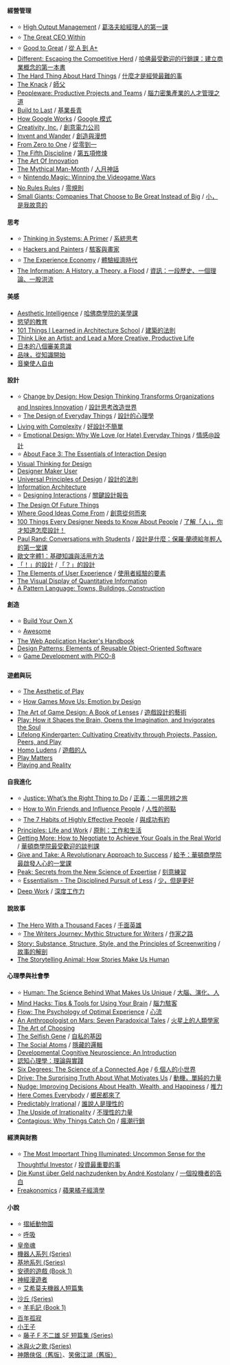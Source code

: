 #### 經營管理
- ⭐ [High Output Management](https://amzn.to/480RdoS) / [葛洛夫給經理人的第一課](https://www.books.com.tw/exep/assp.php/skiests/products/0010816790)
- ⭐ [The Great CEO Within](https://amzn.to/47QYgAs)
- ⭐ [Good to Great](https://amzn.to/45LZqeI) / [從 A 到 A+](https://www.books.com.tw/exep/assp.php/skiests/products/0010845587)
- [Different: Escaping the Competitive Herd](https://amzn.to/44mJazC) / [哈佛最受歡迎的行銷課：建立商業概念的第一本書](https://www.booklife.com.tw/product-detail/P0900098)
- [The Hard Thing About Hard Things](https://amzn.to/44mGqCp) / [什麼才是經營最難的事](https://www.books.com.tw/exep/assp.php/skiests/products/0010802878)
- [The Knack](https://amzn.to/44szYtz) / [師父](https://www.books.com.tw/exep/assp.php/skiests/products/0010705054)
- [Peopleware: Productive Projects and Teams](https://amzn.to/45q6X2Z) / [腦力密集產業的人才管理之道](https://www.books.com.tw/exep/assp.php/skiests/products/0010872982)
- [Build to Last](https://amzn.to/3KXeZYO) / [基業長青](https://www.books.com.tw/exep/assp.php/skiests/products/0010867589)
- [How Google Works](https://amzn.to/3qMQFSC) / [Google 模式](https://www.books.com.tw/exep/assp.php/skiests/products/0010654346)
- [Creativity, Inc.](https://amzn.to/3qRe4T1) / [創意電力公司](https://www.books.com.tw/exep/assp.php/skiests/products/0010672576)
- [Invent and Wander](https://amzn.to/3L2DTGv) / [創造與漫想](https://www.books.com.tw/exep/assp.php/skiests/products/0010890096)
- [From Zero to One](https://amzn.to/3Re8NzR) / [從零到一](https://www.books.com.tw/exep/assp.php/skiests/products/0010651050)
- [The Fifth Discipline](https://amzn.to/3QZo5YS) / [第五項修煉](https://www.books.com.tw/exep/assp.php/skiests/products/0010832070)
- [The Art Of Innovation](https://amzn.to/3QT3hSL)
- [The Mythical Man-Month](https://amzn.to/3KZ1LLn) / [人月神話](https://www.books.com.tw/exep/assp.php/skiests/products/0010254508)
- ⭐ [Nintendo Magic: Winning the Videogame Wars](https://amzn.to/3QRiBzr)
- [No Rules Rules](https://amzn.to/45DdVBy) / [零規則](https://www.books.com.tw/exep/assp.php/skiests/products/0010873932)
- [Small Giants: Companies That Choose to Be Great Instead of Big](https://amzn.to/3KVQHOM) / [小，是我故意的](https://www.books.com.tw/exep/assp.php/skiests/products/0010750055)

#### 思考

- ⭐ [Thinking in Systems: A Primer](https://amzn.to/3YPE6CI) / [系統思考](https://www.books.com.tw/exep/assp.php/skiests/products/0010702990)
- ⭐ [Hackers and Painters](https://amzn.to/3stH97o) / [駭客與畫家](https://www.books.com.tw/exep/assp.php/skiests/products/CN10751344)
- ⭐ [The Experience Economy](https://amzn.to/3YPE7Xi) / [體驗經濟時代](https://www.books.com.tw/exep/assp.php/skiests/products/0010572778)
- [The Information: A History, a Theory, a Flood](https://amzn.to/3YZpkt5) / [資訊：一段歷史、一個理論、一股洪流](https://www.books.com.tw/exep/assp.php/skiests/products/0010516332)

#### 美感

- [Aesthetic Intelligence](https://amzn.to/3EdIstL) / [哈佛商學院的美學課](https://www.books.com.tw/exep/assp.php/skiests/products/0010960490)
- [慾望的教育](https://www.books.com.tw/exep/assp.php/skiests/products/0010617450)
- [101 Things I Learned in Architecture School](https://amzn.to/3Ef7jNV) / [建築的法則](https://www.books.com.tw/exep/assp.php/skiests/products/0010964689)
- [Think Like an Artist: and Lead a More Creative, Productive Life](https://amzn.to/3OPBGPT)
- [日本的八個審美意識](https://www.books.com.tw/exep/assp.php/skiests/products/CN11537080)
- [品味，從知識開始](https://www.books.com.tw/exep/assp.php/skiests/products/0010713093)
- [音樂使人自由](https://www.books.com.tw/exep/assp.php/skiests/products/0010841221)

#### 設計
- ⭐ [Change by Design: How Design Thinking Transforms Organizations and Inspires Innovation](https://amzn.to/3KZVmzg) / [設計思考改造世界](https://www.books.com.tw/exep/assp.php/skiests/products/0010479685)
- ⭐ [The Design of Everyday Things](https://amzn.to/3OKQ7EQ) / [設計的心理學](https://www.books.com.tw/exep/assp.php/skiests/products/0010643797)
- [Living with Complexity](https://amzn.to/3PbxBqD) / [好設計不簡單](https://www.eslite.com/product/1001116172068080)
- ⭐ [Emotional Design: Why We Love (or Hate) Everyday Things](https://amzn.to/44t7Lmc) / [情感@設計](https://www.books.com.tw/exep/assp.php/skiests/products/0010513478)
- ⭐ [About Face 3: The Essentials of Interaction Design](https://amzn.to/44qToyW)
- [Visual Thinking for Design](https://amzn.to/3Pboqq2)
- [Designer Maker User](https://amzn.to/3OR39Rd)
- [Universal Principles of Design](https://amzn.to/3OQYDC7) / [設計的法則](https://www.books.com.tw/exep/assp.php/skiests/products/0010494746)
- [Information Architecture](https://amzn.to/3PdDT9b)
- ⭐ [Designing Interactions](https://amzn.to/3QRbfMk) / [關鍵設計報告](https://www.books.com.tw/exep/assp.php/skiests/products/0010422019)
- [The Design Of Future Things](https://amzn.to/3QWCzZz)
- [Where Good Ideas Come From](https://amzn.to/3PdDZO5) / [創意從何而來](https://www.books.com.tw/exep/assp.php/skiests/products/0010523161)
- [100 Things Every Designer Needs to Know About People](https://amzn.to/3QZoria) / [了解「人」，你才知道怎麼設計！](https://www.eslite.com/product/1001113882491997)
- [Paul Rand: Conversations with Students](https://amzn.to/3QSq4ON) / [設計是什麼：保羅·蘭德給年輕人的第一堂課](https://www.books.com.tw/exep/assp.php/skiests/products/CN11459284)
- [歐文字體1：基礎知識與活用方法](https://www.books.com.tw/exep/assp.php/skiests/products/0010666095)
- [「！」的設計](https://www.books.com.tw/exep/assp.php/skiests/products/0010690083) / [「？」的設計](https://www.eslite.com/product/1001129462633868)  
- [The Elements of User Experience](https://amzn.to/3Pcl9Hc) / [使用者經驗的要素](https://www.books.com.tw/exep/assp.php/skiests/products/0010784085)
- [The Visual Display of Quantitative Information](https://amzn.to/3QVUZti)
- [A Pattern Language: Towns, Buildings, Construction](https://amzn.to/45rzxkn)

#### 創造
- ⭐ [Build Your Own X](https://github.com/codecrafters-io/build-your-own-x)
- ⭐ [Awesome](https://github.com/sindresorhus/awesome)
- [The Web Application Hacker's Handbook](https://amzn.to/3Efjvya)
- [Design Patterns: Elements of Reusable Object-Oriented Software](https://amzn.to/3qWD4rT)
- ⭐ [Game Development with PICO-8](https://mboffin.itch.io/gamedev-with-pico-8-issue1)

#### 遊戲與玩
- ⭐ [The Aesthetic of Play](https://amzn.to/3OSZyCj)
- ⭐ [How Games Move Us: Emotion by Design](https://amzn.to/44rshDO)
- [The Art of Game Design: A Book of Lenses](https://www.amazon.com/Art-Game-Design-Book-Lenses/dp/0123694965) / [遊戲設計的藝術](https://www.books.com.tw/exep/assp.php/skiests/products/0010891132)
- [Play: How it Shapes the Brain, Opens the Imagination, and Invigorates the Soul](https://amzn.to/3sBWGlu)
- [Lifelong Kindergarten: Cultivating Creativity through Projects, Passion, Peers, and Play](https://amzn.to/44uuwWS)
- [Homo Ludens](https://amzn.to/3KTmeRK) / [遊戲的人](https://www.books.com.tw/exep/assp.php/skiests/products/0010958446)
- [Play Matters](https://amzn.to/44rnFh5)
- [Playing and Reality](https://amzn.to/44t7ZK4)

#### 自我進化
- ⭐ [Justice: What’s the Right Thing to Do](https://amzn.to/45s8xRJ) / [正義：一場思辨之旅](https://www.books.com.tw/exep/assp.php/skiests/products/0010497671)
- ⭐ [How to Win Friends and Influence People](https://amzn.to/3YQB7d8) / [人性的弱點](https://www.books.com.tw/exep/assp.php/skiests/products/0010771839)
- ⭐ [The 7 Habits of Highly Effective People](https://amzn.to/45qVobA) / [與成功有約](https://www.books.com.tw/exep/assp.php/skiests/products/0010874292)
- [Principles: Life and Work](https://amzn.to/44sQWYw) / [原則：工作和生活](https://www.books.com.tw/exep/assp.php/skiests/products/0010782941)
- [Getting More: How to Negotiate to Achieve Your Goals in the Real World](https://amzn.to/3QUfTJq) / [華頓商學院最受歡迎的談判課](https://www.books.com.tw/exep/assp.php/skiests/products/0010773987)
- [Give and Take: A Revolutionary Approach to Success](https://amzn.to/44uuGgW) / [給予：華頓商學院最啟發人心的一堂課](https://www.books.com.tw/exep/assp.php/skiests/products/0010620643)
- [Peak: Secrets from the New Science of Expertise](https://amzn.to/3sxXg44) / [刻意練習](https://www.books.com.tw/exep/assp.php/skiests/products/0010752714)
- ⭐ [Essentialism - The Disciplined Pursuit of Less](https://amzn.to/3sBWUsQ) / [少，但是更好](https://www.books.com.tw/exep/assp.php/skiests/products/0010802460)
- [Deep Work](https://amzn.to/44roiHh) / [深度工作力](https://www.books.com.tw/exep/assp.php/skiests/products/0010906940)

#### 說故事
- [The Hero With a Thousand Faces](https://amzn.to/45G7jlE) / [千面英雄](https://www.books.com.tw/exep/assp.php/skiests/products/CN11323018)
- ⭐ [The Writers Journey: Mythic Structure for Writers](https://amzn.to/3qWDLS1) / [作家之路](https://www.books.com.tw/exep/assp.php/skiests/products/0010955823)
- [Story: Substance, Structure, Style, and the Principles of Screenwriting](https://amzn.to/3PbVIFG) / [故事的解剖](https://www.books.com.tw/exep/assp.php/skiests/products/0010643869)
- [The Storytelling Animal: How Stories Make Us Human](https://amzn.to/45K7BYH)

#### 心理學與社會學
- ⭐ [Human: The Science Behind What Makes Us Unique]() / [大腦、演化、人](https://www.books.com.tw/exep/assp.php/skiests/products/0010501373)
- [Mind Hacks: Tips & Tools for Using Your Brain](https://amzn.to/44ro2Iv) / [腦力駭客](https://www.books.com.tw/exep/assp.php/skiests/products/0010825573)
- [Flow: The Psychology of Optimal Experience](https://amzn.to/3PdElnT) / [心流](https://www.books.com.tw/exep/assp.php/skiests/products/E050152877)
- [An Anthropologist on Mars: Seven Paradoxical Tales](https://amzn.to/3OQNEZG) / [火星上的人類學家](https://www.books.com.tw/exep/assp.php/skiests/products/0010789288)
- [The Art of Choosing](https://amzn.to/3Pde5Kb) 
- [The Selfish Gene](https://amzn.to/3PeKq3o) / [自私的基因](https://www.books.com.tw/exep/assp.php/skiests/products/0010846673)
- [The Social Atoms](https://amzn.to/3PgCxdX) / [隱藏的邏輯](https://www.books.com.tw/exep/assp.php/skiests/products/0010370922)
- [Developmental Cognitive Neuroscience: An Introduction](https://amzn.to/3ORuF10)
- [認知心理學：理論與實踐](https://www.books.com.tw/exep/assp.php/skiests/products/0010484814?loc=P_br_r0vq68ygz_D_2aabd0_B_1)
- [Six Degrees: The Science of a Connected Age](https://amzn.to/45oQonP) / [6 個人的小世界](https://www.books.com.tw/exep/assp.php/skiests/products/0010246961)
- [Drive: The Surprising Truth About What Motivates Us](https://amzn.to/45oAZUL) / [動機，單純的力量](https://www.books.com.tw/exep/assp.php/skiests/products/0010476180)
- [Nudge: Improving Decisions About Health, Wealth, and Happiness](https://amzn.to/3PclF86) / [推力](https://www.books.com.tw/exep/assp.php/skiests/products/0010942907)
- [Here Comes Everybody](https://amzn.to/45plMCY) / [鄉民都來了](https://www.books.com.tw/exep/assp.php/skiests/products/0010523001)
- [Predictably Irrational](https://amzn.to/45MS4r0) / [誰說人是理性的](https://www.books.com.tw/exep/assp.php/skiests/products/0010788078)
- [The Upside of Irrationality](https://amzn.to/47RiMRq) / [不理性的力量](https://www.books.com.tw/exep/assp.php/skiests/products/0010787226)
- [Contagious: Why Things Catch On](https://amzn.to/3qFvORn) / [瘋潮行銷](https://www.books.com.tw/exep/assp.php/skiests/products/0010695782)

#### 經濟與財務
- ⭐ [The Most Important Thing Illuminated: Uncommon Sense for the Thoughtful Investor](https://amzn.to/45K7WdV) / [投資最重要的事](https://www.books.com.tw/exep/assp.php/skiests/products/0010744933)
- [Die Kunst über Geld nachzudenken by André Kostolany](https://amzn.to/3OVksjY) / [一個投機者的告白](https://www.books.com.tw/exep/assp.php/skiests/products/0010777884)
- [Freakonomics](https://amzn.to/3QVVzHu) / [蘋果橘子經濟學](https://www.books.com.tw/exep/assp.php/skiests/products/0010327164)

#### 小說
- ⭐ [摺紙動物園](https://www.books.com.tw/exep/assp.php/skiests/products/0010787823)
- ⭐ [呼吸](https://www.books.com.tw/exep/assp.php/skiests/products/0010847496)
- [皇帝魂](https://www.books.com.tw/exep/assp.php/skiests/products/CN11646373)
- [機器人系列 (Series)](https://www.books.com.tw/exep/assp.php/skiests/products/0010595442)
- [基地系列 (Series)](https://www.books.com.tw/exep/assp.php/skiests/products/0010901279)
- [安德的遊戲 (Book 1)](https://www.books.com.tw/exep/assp.php/skiests/products/CN11349289)
- [神經漫遊者](https://www.books.com.tw/exep/assp.php/skiests/products/CN11032366)
- ⭐ [艾希莫夫機器人短篇集](https://www.books.com.tw/exep/assp.php/skiests/products/0010640706)
- [沙丘 (Series)](https://www.books.com.tw/exep/assp.php/skiests/products/0010901075)
- ⭐ [羊毛記 (Book 1)](https://www.books.com.tw/exep/assp.php/skiests/products/0010587662)
- [百年孤寂](https://www.books.com.tw/exep/assp.php/skiests/products/0010778418)
- [小王子](https://www.books.com.tw/exep/assp.php/skiests/products/0010660414)
- ⭐ [藤子 F 不二雄 SF 短篇集 (Series)](https://www.books.com.tw/exep/assp.php/skiests/products/0010399150)
- [冰與火之歌 (Series)](https://www.books.com.tw/exep/assp.php/skiests/products/0010740148)
- [神鵰俠侶（舊版）](https://www.books.com.tw/exep/assp.php/skiests/products/0010218050)、[笑傲江湖（舊版）](https://www.books.com.tw/exep/assp.php/skiests/products/0010166636)
